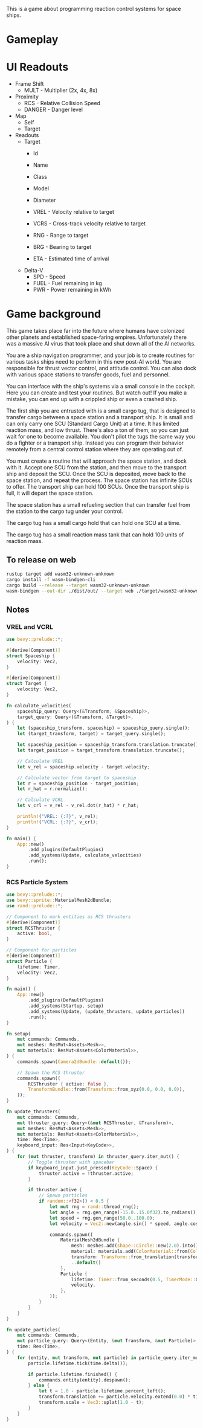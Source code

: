 This is a game about programming reaction control systems for space ships.

# Gameplay
# UI Readouts
- Frame Shift
    - MULT - Multiplier (2x, 4x, 8x)
- Proximity
    - RCS - Relative Collision Speed
    - DANGER - Danger level
- Map
    - Self
    - Target
- Readouts
    - Target
        - Id
        - Name
        - Class
        - Model
        - Diameter

        - VREL - Velocity relative to target
        - VCRS - Cross-track velocity relative to target
        - RNG - Range to target
        - BRG - Bearing to target
        - ETA - Estimated time of arrival
    - Delta-V
        - SPD - Speed
        - FUEL - Fuel remaining in kg
        - PWR - Power remaining in kWh
  
# Game background
This game takes place far into the future where humans have colonized other planets and established space-faring empires. Unfortunately there was a massive AI virus that took place and shut down all of the AI networks.

You are a ship navigation programmer, and your job is to create routines for various tasks ships need to perform in this new post-AI world. You are responsible for thrust vector control, and attitude control. You can also dock with various space stations to transfer goods, fuel and personnel.

You can interface with the ship's systems via a small console in the cockpit. Here you can create and test your routines. But watch out! If you make a mistake, you can end up with a crippled ship or even a crashed ship.

The first ship you are entrusted with is a small cargo tug, that is designed to transfer cargo between a space station and a transport ship. It is small and can only carry one SCU (Standard Cargo Unit) at a time. It has limited reaction mass, and low thrust. There's also a ton of them, so you can just wait for one to become available. You don't pilot the tugs the same way you do a fighter or a transport ship. Instead you can program their behavior remotely from a central control station where they are operating out of.

You must create a routine that will approach the space station, and dock with it. Accept one SCU from the station, and then move to the transport ship and deposit the SCU. Once the SCU is deposited, move back to the space station, and repeat the process. The space station has infinite SCUs to offer. The transport ship can hold 100 SCUs. Once the transport ship is full, it will depart the space station.

The space station has a small refueling section that can transfer fuel from the station to the cargo tug under your control.

The cargo tug has a small cargo hold that can hold one SCU at a time.

The cargo tug has a small reaction mass tank that can hold 100 units of reaction mass.

## To release on web

```bash
rustup target add wasm32-unknown-unknown
cargo install -f wasm-bindgen-cli
cargo build --release --target wasm32-unknown-unknown
wasm-bindgen --out-dir ./dist/out/ --target web ./target/wasm32-unknown-unknown/release/rcs.wasm
```


## Notes

### VREL and VCRL
```rs
use bevy::prelude::*;

#[derive(Component)]
struct Spaceship {
    velocity: Vec2,
}

#[derive(Component)]
struct Target {
    velocity: Vec2,
}

fn calculate_velocities(
    spaceship_query: Query<(&Transform, &Spaceship)>,
    target_query: Query<(&Transform, &Target)>,
) {
    let (spaceship_transform, spaceship) = spaceship_query.single();
    let (target_transform, target) = target_query.single();

    let spaceship_position = spaceship_transform.translation.truncate();
    let target_position = target_transform.translation.truncate();

    // Calculate VREL
    let v_rel = spaceship.velocity - target.velocity;

    // Calculate vector from target to spaceship
    let r = spaceship_position - target_position;
    let r_hat = r.normalize();

    // Calculate VCRL
    let v_crl = v_rel - v_rel.dot(r_hat) * r_hat;

    println!("VREL: {:?}", v_rel);
    println!("VCRL: {:?}", v_crl);
}

fn main() {
    App::new()
        .add_plugins(DefaultPlugins)
        .add_systems(Update, calculate_velocities)
        .run();
}
```

### RCS Particle System
```rs
use bevy::prelude::*;
use bevy::sprite::MaterialMesh2dBundle;
use rand::prelude::*;

// Component to mark entities as RCS thrusters
#[derive(Component)]
struct RCSThruster {
    active: bool,
}

// Component for particles
#[derive(Component)]
struct Particle {
    lifetime: Timer,
    velocity: Vec2,
}

fn main() {
    App::new()
        .add_plugins(DefaultPlugins)
        .add_systems(Startup, setup)
        .add_systems(Update, (update_thrusters, update_particles))
        .run();
}

fn setup(
    mut commands: Commands,
    mut meshes: ResMut<Assets<Mesh>>,
    mut materials: ResMut<Assets<ColorMaterial>>,
) {
    commands.spawn(Camera2dBundle::default());

    // Spawn the RCS thruster
    commands.spawn((
        RCSThruster { active: false },
        TransformBundle::from(Transform::from_xyz(0.0, 0.0, 0.0)),
    ));
}

fn update_thrusters(
    mut commands: Commands,
    mut thruster_query: Query<(&mut RCSThruster, &Transform)>,
    mut meshes: ResMut<Assets<Mesh>>,
    mut materials: ResMut<Assets<ColorMaterial>>,
    time: Res<Time>,
    keyboard_input: Res<Input<KeyCode>>,
) {
    for (mut thruster, transform) in thruster_query.iter_mut() {
        // Toggle thruster with spacebar
        if keyboard_input.just_pressed(KeyCode::Space) {
            thruster.active = !thruster.active;
        }

        if thruster.active {
            // Spawn particles
            if random::<f32>() < 0.5 {
                let mut rng = rand::thread_rng();
                let angle = rng.gen_range(-15.0..15.0f32).to_radians();
                let speed = rng.gen_range(50.0..100.0);
                let velocity = Vec2::new(angle.sin() * speed, angle.cos() * speed);

                commands.spawn((
                    MaterialMesh2dBundle {
                        mesh: meshes.add(shape::Circle::new(2.0).into()).into(),
                        material: materials.add(ColorMaterial::from(Color::WHITE)),
                        transform: Transform::from_translation(transform.translation),
                        ..default()
                    },
                    Particle {
                        lifetime: Timer::from_seconds(0.5, TimerMode::Once),
                        velocity,
                    },
                ));
            }
        }
    }
}

fn update_particles(
    mut commands: Commands,
    mut particle_query: Query<(Entity, &mut Transform, &mut Particle)>,
    time: Res<Time>,
) {
    for (entity, mut transform, mut particle) in particle_query.iter_mut() {
        particle.lifetime.tick(time.delta());

        if particle.lifetime.finished() {
            commands.entity(entity).despawn();
        } else {
            let t = 1.0 - particle.lifetime.percent_left();
            transform.translation += particle.velocity.extend(0.0) * time.delta_seconds();
            transform.scale = Vec3::splat(1.0 - t);
        }
    }
}
```